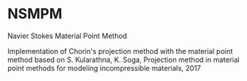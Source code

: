 # NSMPM
Navier Stokes Material Point Method

Implementation of Chorin's projection method with the material point method
based on S. Kularathna, K. Soga, Projection method in material point methods
for modeling incompressible materials, 2017
